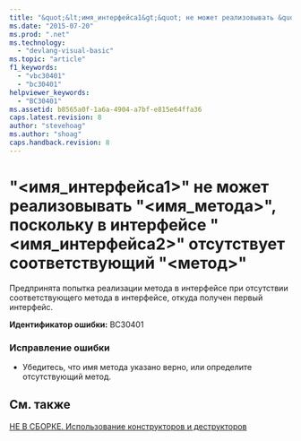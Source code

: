 ```yaml
---
title: "&quot;&lt;имя_интерфейса1&gt;&quot; не может реализовывать &quot;&lt;имя_метода&gt;&quot;, поскольку в интерфейсе &quot;&lt;имя_интерфейса2&gt;&quot; отсутствует соответствующий &quot;&lt;метод&gt;&quot; | Microsoft Docs"
ms.date: "2015-07-20"
ms.prod: ".net"
ms.technology: 
  - "devlang-visual-basic"
ms.topic: "article"
f1_keywords: 
  - "vbc30401"
  - "bc30401"
helpviewer_keywords: 
  - "BC30401"
ms.assetid: b8565a0f-1a6a-4904-a7bf-e815e64ffa36
caps.latest.revision: 8
author: "stevehoag"
ms.author: "shoag"
caps.handback.revision: 8
---
```

# &quot;&lt;имя_интерфейса1&gt;&quot; не может реализовывать &quot;&lt;имя_метода&gt;&quot;, поскольку в интерфейсе &quot;&lt;имя_интерфейса2&gt;&quot; отсутствует соответствующий &quot;&lt;метод&gt;&quot;
Предпринята попытка реализации метода в интерфейсе при отсутствии соответствующего метода в интерфейсе, откуда получен первый интерфейс.  
  
 **Идентификатор ошибки:** BC30401  
  
### Исправление ошибки  
  
-   Убедитесь, что имя метода указано верно, или определите отсутствующий метод.  
  
## См. также  
 [НЕ В СБОРКЕ. Использование конструкторов и деструкторов](http://msdn.microsoft.com/ru-ru/548eebe1-86c4-4377-b2f5-447cb8be3d90)